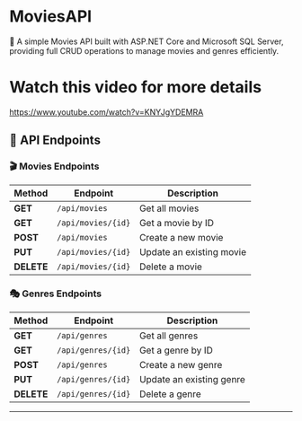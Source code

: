 # MoviesAPI
🚀 A simple Movies API built with ASP.NET Core and Microsoft SQL Server, providing full CRUD operations to manage movies and genres efficiently.

# Watch this video for more details
https://www.youtube.com/watch?v=KNYJgYDEMRA


## 📄 API Endpoints

### 🎬 Movies Endpoints

| **Method** | **Endpoint**           | **Description**                 |
|------------|------------------------|---------------------------------|
| **GET**    | `/api/movies`           | Get all movies                  |
| **GET**    | `/api/movies/{id}`      | Get a movie by ID               |
| **POST**   | `/api/movies`           | Create a new movie              |
| **PUT**    | `/api/movies/{id}`      | Update an existing movie        |
| **DELETE** | `/api/movies/{id}`      | Delete a movie                  |

### 🎭 Genres Endpoints

| **Method** | **Endpoint**           | **Description**                 |
|------------|------------------------|---------------------------------|
| **GET**    | `/api/genres`          | Get all genres                  |
| **GET**    | `/api/genres/{id}`     | Get a genre by ID               |
| **POST**   | `/api/genres`          | Create a new genre              |
| **PUT**    | `/api/genres/{id}`     | Update an existing genre        |
| **DELETE** | `/api/genres/{id}`     | Delete a genre                  |

---
